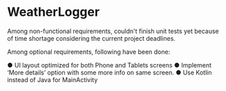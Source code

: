 # WeatherLogger

Among non-functional requirements, couldn't finish unit tests yet because of time shortage considering the current project deadlines. 

Among optional requirements, following have been done:

● UI layout optimized for both Phone and Tablets screens
● Implement ‘More details’ option with some more info on same screen.
● Use Kotlin instead of Java for MainActivity
